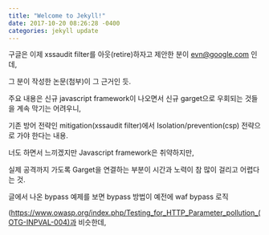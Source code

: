 ```yaml
---
title: "Welcome to Jekyll!"
date: 2017-10-20 08:26:28 -0400
categories: jekyll update
---
```

구글은 이제 xssaudit filter를 아웃(retire)하자고 제안한 분이 evn@google.com 인데,

그 분이 작성한 논문(첨부)이 그 근거인 듯.

 

주요 내용은 신규 javascript framework이 나오면서 신규 garget으로 우회되는 것들을 계속 막기는 어려우니,

기존 방어 전략인 mitigation(xssaudit filter)에서 Isolation/prevention(csp) 전략으로 가야 한다는 내용.

 

너도 하면서 느끼겠지만 Javascript framework은 취약하지만, 

실제 공격까지 가도록 Garget을 연결하는 부분이 시간과 노력이 참 많이 걸리고 어렵다는 것.

 

글에서 나온 bypass 예제를 보면 bypass 방법이 예전에 waf bypass 로직

(https://www.owasp.org/index.php/Testing_for_HTTP_Parameter_pollution_(OTG-INPVAL-004)과 비슷한데,



<script 부분을 waf(sucuri cloudproxy WAF)에서 제거해버리니 xssaudit은 탐지(string match…) 못하고 우회되는 것…

http://brutelogic.com.br/bypass/bypass-auditor.php?q=%3Csvg+o%3Cscriptnload=alert(1)%3E

image.png

 

여튼 글에서 나온 bypass 내용은 링크 추가하다가 귀찮다, 누가 좀 해줘…

1.     innerHTML=XSS injection =  https://gomakethings.com/preventing-cross-site-scripting-attacks-when-using-innerhtml-in-vanilla-javascript/

2.     <?php echo $_GET['xss']; ?> = https://brutelogic.com.br/blog/the-easiest-way-to-bypass-xss-mitigations/

3.     등등등…

 

자료도 참고.

https://github.com/google/security-research-pocs  
